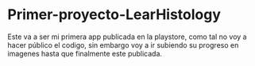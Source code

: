 # Primer-proyecto-LearHistology
Este va a ser mi primera app publicada en la playstore, como tal no voy a hacer público el codigo, sin embargo voy a ir subiendo su progreso en imagenes hasta que finalmente este publicada.
